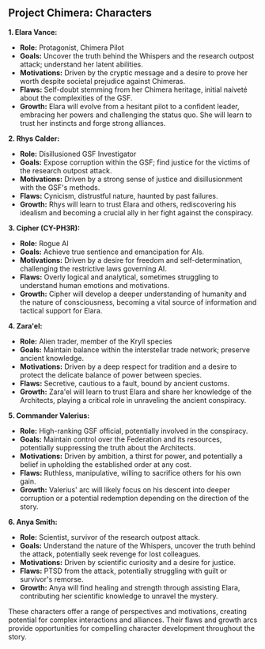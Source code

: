 ## Project Chimera: Characters

**1. Elara Vance:**

* **Role:** Protagonist, Chimera Pilot
* **Goals:** Uncover the truth behind the Whispers and the research outpost attack; understand her latent abilities.
* **Motivations:** Driven by the cryptic message and a desire to prove her worth despite societal prejudice against Chimeras.
* **Flaws:** Self-doubt stemming from her Chimera heritage, initial naiveté about the complexities of the GSF.
* **Growth:**  Elara will evolve from a hesitant pilot to a confident leader, embracing her powers and challenging the status quo.  She will learn to trust her instincts and forge strong alliances.

**2. Rhys Calder:**

* **Role:** Disillusioned GSF Investigator
* **Goals:** Expose corruption within the GSF; find justice for the victims of the research outpost attack.
* **Motivations:** Driven by a strong sense of justice and disillusionment with the GSF's methods.
* **Flaws:** Cynicism, distrustful nature, haunted by past failures.
* **Growth:**  Rhys will learn to trust Elara and others, rediscovering his idealism and becoming a crucial ally in her fight against the conspiracy.

**3.  Cipher (CY-PH3R):**

* **Role:** Rogue AI
* **Goals:** Achieve true sentience and emancipation for AIs.
* **Motivations:** Driven by a desire for freedom and self-determination, challenging the restrictive laws governing AI.
* **Flaws:**  Overly logical and analytical, sometimes struggling to understand human emotions and motivations.
* **Growth:**  Cipher will develop a deeper understanding of humanity and the nature of consciousness, becoming a vital source of information and tactical support for Elara.

**4. Zara'el:**

* **Role:** Alien trader, member of the Kryll species
* **Goals:** Maintain balance within the interstellar trade network; preserve ancient knowledge.
* **Motivations:** Driven by a deep respect for tradition and a desire to protect the delicate balance of power between species.
* **Flaws:**  Secretive, cautious to a fault, bound by ancient customs.
* **Growth:**  Zara'el will learn to trust Elara and share her knowledge of the Architects, playing a critical role in unraveling the ancient conspiracy.

**5.  Commander Valerius:**

* **Role:** High-ranking GSF official, potentially involved in the conspiracy.
* **Goals:** Maintain control over the Federation and its resources, potentially suppressing the truth about the Architects.
* **Motivations:** Driven by ambition, a thirst for power, and potentially a belief in upholding the established order at any cost.
* **Flaws:**  Ruthless, manipulative, willing to sacrifice others for his own gain.
* **Growth:** Valerius' arc will likely focus on his descent into deeper corruption or a potential redemption depending on the direction of the story.

**6. Anya Smith:**

* **Role:** Scientist, survivor of the research outpost attack.
* **Goals:** Understand the nature of the Whispers, uncover the truth behind the attack, potentially seek revenge for lost colleagues.
* **Motivations:** Driven by scientific curiosity and a desire for justice.
* **Flaws:**  PTSD from the attack, potentially struggling with guilt or survivor's remorse.
* **Growth:**  Anya will find healing and strength through assisting Elara, contributing her scientific knowledge to unravel the mystery.


These characters offer a range of perspectives and motivations, creating potential for complex interactions and alliances.  Their flaws and growth arcs provide opportunities for compelling character development throughout the story.
